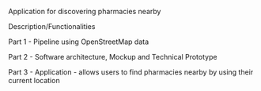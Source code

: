Application for discovering pharmacies nearby

Description/Functionalities

Part 1 - Pipeline using OpenStreetMap data

Part 2 - Software architecture, Mockup and Technical Prototype

Part 3 - Application - allows users to find pharmacies nearby by using their current location
